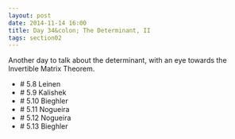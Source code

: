 ```yaml
---
layout: post
date: 2014-11-14 16:00
title: Day 34&colon; The Determinant, II
tags: section02
---
```


Another day to talk about the determinant, with an eye towards the Invertible Matrix
Theorem.

* \# 5.8 Leinen
* \# 5.9 Kalishek
* \# 5.10 Bieghler
* \# 5.11 Nogueira
* \# 5.12 Nogueira
* \# 5.13 Bieghler
